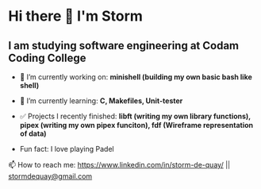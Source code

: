 #                                                   Hi there 👋 I'm Storm

##                                      I am studying software engineering at Codam Coding College


- 🔭 I’m currently working on: **minishell (building my own basic bash like shell)**

- 🌱 I’m currently learning: **C, Makefiles, Unit-tester**

- ✅ Projects I recently finished: **libft (writing my own library functions), pipex (writing my own pipex funciton), fdf (Wireframe representation of data)**

- Fun fact: I love playing Padel



📫 How to reach me:   https://www.linkedin.com/in/storm-de-quay/  ||  stormdequay@gmail.com

<!--
**stormq4/stormq4** is a ✨ _special_ ✨ repository because its `README.md` (this file) appears on your GitHub profile.

Here are some ideas to get you started:

- 🔭 I’m currently working on ...
- 🌱 I’m currently learning ...
- 👯 I’m looking to collaborate on ...
- 🤔 I’m looking for help with ...
- 💬 Ask me about ...
- 📫 How to reach me: ...
- 😄 Pronouns: ...
- ⚡ Fun fact: ...
-->
